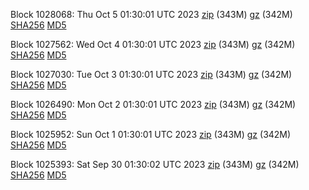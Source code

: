 Block 1028068: Thu Oct  5 01:30:01 UTC 2023 [zip](https://files.01coin.io/mainnet/2023-10-05/bootstrap.dat.zip) (343M) [gz](https://files.01coin.io/mainnet/2023-10-05/bootstrap.dat.tar.gz) (342M) [SHA256](https://files.01coin.io/mainnet/2023-10-05/sha256.txt) [MD5](https://files.01coin.io/mainnet/2023-10-05/md5.txt)

Block 1027562: Wed Oct  4 01:30:01 UTC 2023 [zip](https://files.01coin.io/mainnet/2023-10-04/bootstrap.dat.zip) (343M) [gz](https://files.01coin.io/mainnet/2023-10-04/bootstrap.dat.tar.gz) (342M) [SHA256](https://files.01coin.io/mainnet/2023-10-04/sha256.txt) [MD5](https://files.01coin.io/mainnet/2023-10-04/md5.txt)

Block 1027030: Tue Oct  3 01:30:01 UTC 2023 [zip](https://files.01coin.io/mainnet/2023-10-03/bootstrap.dat.zip) (343M) [gz](https://files.01coin.io/mainnet/2023-10-03/bootstrap.dat.tar.gz) (342M) [SHA256](https://files.01coin.io/mainnet/2023-10-03/sha256.txt) [MD5](https://files.01coin.io/mainnet/2023-10-03/md5.txt)

Block 1026490: Mon Oct  2 01:30:01 UTC 2023 [zip](https://files.01coin.io/mainnet/2023-10-02/bootstrap.dat.zip) (343M) [gz](https://files.01coin.io/mainnet/2023-10-02/bootstrap.dat.tar.gz) (342M) [SHA256](https://files.01coin.io/mainnet/2023-10-02/sha256.txt) [MD5](https://files.01coin.io/mainnet/2023-10-02/md5.txt)

Block 1025952: Sun Oct  1 01:30:01 UTC 2023 [zip](https://files.01coin.io/mainnet/2023-10-01/bootstrap.dat.zip) (343M) [gz](https://files.01coin.io/mainnet/2023-10-01/bootstrap.dat.tar.gz) (342M) [SHA256](https://files.01coin.io/mainnet/2023-10-01/sha256.txt) [MD5](https://files.01coin.io/mainnet/2023-10-01/md5.txt)

Block 1025393: Sat Sep 30 01:30:02 UTC 2023 [zip](https://files.01coin.io/mainnet/2023-09-30/bootstrap.dat.zip) (343M) [gz](https://files.01coin.io/mainnet/2023-09-30/bootstrap.dat.tar.gz) (342M) [SHA256](https://files.01coin.io/mainnet/2023-09-30/sha256.txt) [MD5](https://files.01coin.io/mainnet/2023-09-30/md5.txt)
